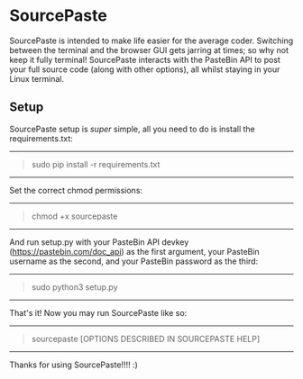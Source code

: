 # SourcePaste

SourcePaste is intended to make life easier for the average coder. Switching between the terminal and the browser GUI gets jarring at times; so why not keep it fully terminal! SourcePaste interacts with the PasteBin API to post your full source code (along with other options), all whilst staying in your Linux terminal.

## Setup

SourcePaste setup is *super* simple, all you need to do is install the requirements.txt:

---------------------------------------------------------------------------------
> sudo pip install -r requirements.txt
---------------------------------------------------------------------------------

Set the correct chmod permissions:

---------------------------------------------------------------------------------
> chmod +x sourcepaste
---------------------------------------------------------------------------------

And run setup.py with your PasteBin API devkey (https://pastebin.com/doc_api) as the first argument, your PasteBin username as the second, and your PasteBin password as the third:

---------------------------------------------------------------------------------   
> sudo python3 setup.py <DEVKEY> <USERNAME> <PASSWORD>
---------------------------------------------------------------------------------

That's it! Now you may run SourcePaste like so:

---------------------------------------------------------------------------------
> sourcepaste [OPTIONS DESCRIBED IN SOURCEPASTE HELP]
---------------------------------------------------------------------------------

Thanks for using SourcePaste!!!! :)
